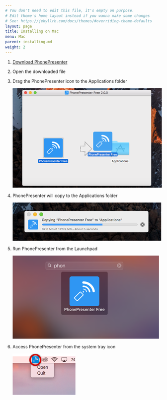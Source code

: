 ```yaml
---
# You don't need to edit this file, it's empty on purpose.
# Edit theme's home layout instead if you wanna make some changes
# See: https://jekyllrb.com/docs/themes/#overriding-theme-defaults
layout: page
title: Installing on Mac
menu: Mac
parent: installing.md
weight: 2
---
```


1. <a href="https://phonepresenter.com/#download">Download PhonePresenter</a>


2. Open the downloaded file


3. Drag the PhonePresenter icon to the Applications folder

    ![PhonePresenter installer on Mac](/assets/img/drag_mac.png)

4. PhonePresenter will copy to the Applications folder

    ![PhonePresenter copying to Applications on Mac](/assets/img/install_mac.png)

5. Run PhonePresenter from the Launchpad

    ![Launching PhonePresenter on Mac](/assets/img/launch_mac.png)


6. Access PhonePresenter from the system tray icon

    ![PhonePresenter in system tray](/assets/img/system_tray_mac.png)
